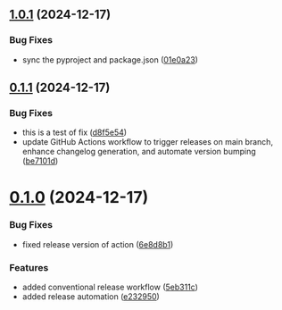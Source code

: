 ## [1.0.1](https://github.com/casey-mccarthy/eqdkp-points-parser/compare/v0.1.1...v1.0.1) (2024-12-17)


### Bug Fixes

* sync the pyproject and package.json ([01e0a23](https://github.com/casey-mccarthy/eqdkp-points-parser/commit/01e0a23fd2a2a066292800ab97af688456a76b27))



## [0.1.1](https://github.com/casey-mccarthy/eqdkp-points-parser/compare/v0.1.0...v0.1.1) (2024-12-17)


### Bug Fixes

* this is a test of fix ([d8f5e54](https://github.com/casey-mccarthy/eqdkp-points-parser/commit/d8f5e54b749ec076bd44df5288b8bddb48a90deb))
* update GitHub Actions workflow to trigger releases on main branch, enhance changelog generation, and automate version bumping ([be7101d](https://github.com/casey-mccarthy/eqdkp-points-parser/commit/be7101d0aabe741118dcb412d47e73a57f2f82ac))



# [0.1.0](https://github.com/casey-mccarthy/eqdkp-points-parser/compare/v1.0.0...v0.1.0) (2024-12-17)


### Bug Fixes

* fixed release version of action ([6e8d8b1](https://github.com/casey-mccarthy/eqdkp-points-parser/commit/6e8d8b1f4facd294f35e1d885842c76b6fd4249c))


### Features

* added conventional release workflow ([5eb311c](https://github.com/casey-mccarthy/eqdkp-points-parser/commit/5eb311c387d1a642b08d3fde0402e4d45d2c9e59))
* added release automation ([e232950](https://github.com/casey-mccarthy/eqdkp-points-parser/commit/e2329508ae2555a5e8d3335ff41d44e21ce79b8a))



